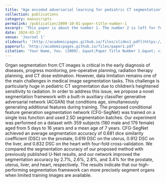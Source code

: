 ```yaml
---
title: "Age encoded adversarial learning for pediatric CT segmentation"
collection: publications
category: manuscripts
permalink: /publication/2009-10-01-paper-title-number-1
excerpt: 'This paper is about the number 1. The number 2 is left for future work.'
date: 2024-03-27
venue: 'Journal 1'
slidesurl: '[http://academicpages.github.io/files/slides1.pdf](https://www.mdpi.com/2306-5354/11/4/319)'
paperurl: 'http://academicpages.github.io/files/paper1.pdf'
citation: 'Your Name, You. (2009). &quot;Paper Title Number 1.&quot; <i>Journal 1</i>. 1(1).'
---
```


Organ segmentation from CT images is critical in the early diagnosis of diseases, progress monitoring, pre-operative planning, radiation therapy planning, and CT dose estimation. However, data limitation remains one of the main challenges in medical image segmentation tasks. This challenge is particularly huge in pediatric CT segmentation due to children’s heightened sensitivity to radiation. In order to address this issue, we propose a novel segmentation framework with a built-in auxiliary classifier generative adversarial network (ACGAN) that conditions age, simultaneously generating additional features during training. The proposed conditional feature generation segmentation network (CFG-SegNet) was trained on a single loss function and used 2.5D segmentation batches. Our experiment was performed on a dataset with 359 subjects (180 male and 179 female) aged from 5 days to 16 years and a mean age of 7 years. CFG-SegNet achieved an average segmentation accuracy of 0.681 dice similarity coefficient (DSC) on the prostate, 0.619 DSC on the uterus, 0.912 DSC on the liver, and 0.832 DSC on the heart with four-fold cross-validation. We compared the segmentation accuracy of our proposed method with previously published U-Net results, and our network improved the segmentation accuracy by 2.7%, 2.6%, 2.8%, and 3.4% for the prostate, uterus, liver, and heart, respectively. The results indicate that our high-performing segmentation framework can more precisely segment organs when limited training images are available.

